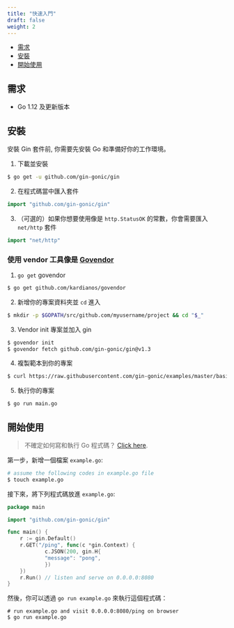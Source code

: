 ```yaml
---
title: "快速入門"
draft: false
weight: 2
---
```


- [需求](#需求)
- [安裝](#安裝)
- [開始使用](#開始使用)

## 需求

- Go 1.12 及更新版本

## 安裝

安裝 Gin 套件前, 你需要先安裝 Go 和準備好你的工作環境。

1. 下載並安裝

```sh
$ go get -u github.com/gin-gonic/gin
```

2. 在程式碼當中匯入套件

```go
import "github.com/gin-gonic/gin"
```

3. （可選的）如果你想要使用像是 `http.StatusOK` 的常數，你會需要匯入 `net/http` 套件
  
```go
import "net/http"
```

### 使用 vendor 工具像是 [Govendor](https://github.com/kardianos/govendor)

1. `go get` govendor

```sh
$ go get github.com/kardianos/govendor
```

2. 新增你的專案資料夾並 `cd` 進入

```sh
$ mkdir -p $GOPATH/src/github.com/myusername/project && cd "$_"
   ```

3. Vendor init 專案並加入 gin

```sh
$ govendor init
$ govendor fetch github.com/gin-gonic/gin@v1.3
```

4. 複製範本到你的專案

```sh
$ curl https://raw.githubusercontent.com/gin-gonic/examples/master/basic/main.go > main.go
```

5. 執行你的專案

```sh
$ go run main.go
```

## 開始使用

> 不確定如何寫和執行 Go 程式碼？ [Click here](https://golang.org/doc/code.html).

第一步，新增一個檔案 `example.go`:

```sh
# assume the following codes in example.go file
$ touch example.go
```

接下來，將下列程式碼放進 `example.go`:

```go
package main

import "github.com/gin-gonic/gin"

func main() {
    r := gin.Default()
    r.GET("/ping", func(c *gin.Context) {
            c.JSON(200, gin.H{
            "message": "pong",
            })
    })
    r.Run() // listen and serve on 0.0.0.0:8080
}
```

然後，你可以透過 `go run example.go` 來執行這個程式碼：

```shell
# run example.go and visit 0.0.0.0:8080/ping on browser
$ go run example.go
```
